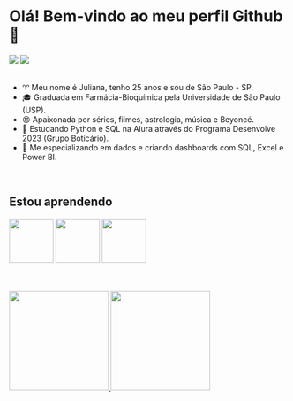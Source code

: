 # Olá! Bem-vindo ao meu perfil Github 👋

<div>
<a href="https://www.linkedin.com/in/juliana-rodrigues-da-conceicao/" target="_blank"><img src="https://img.shields.io/badge/-LinkedIn-%230077B5?style=for-the-badge&logo=linkedin&logoColor=white" target="_blank"></a> 
<a href = "mailto:juliana.rodrigues.conceicao@alumni.usp.br"><img src="https://img.shields.io/badge/Gmail-D14836?style=for-the-badge&logo=gmail&logoColor=white" target="_blank"></a>
</div>

<br/>

- ♈ Meu nome é Juliana, tenho 25 anos e sou de São Paulo - SP.
- 🎓 Graduada em Farmácia-Bioquímica pela Universidade de São Paulo (USP).
- 😍 Apaixonada por séries, filmes, astrologia, música e Beyoncé. 
- 🌱 Estudando Python e SQL na Alura através do Programa Desenvolve 2023 (Grupo Boticário).
- 🧠 Me especializando em dados e criando dashboards com SQL, Excel e Power BI.

</br>

## Estou aprendendo

<img src="https://cdn.jsdelivr.net/gh/devicons/devicon/icons/python/python-original.svg" width="80" height="80"/> <img src="https://cdn.jsdelivr.net/gh/devicons/devicon/icons/mysql/mysql-plain-wordmark.svg" width="80" height="80"/> <img src="https://cdn.jsdelivr.net/gh/devicons/devicon/icons/postgresql/postgresql-original-wordmark.svg" width="80" height="80"/>
          
          

<br/>
<br/>

<div>
	<a href="https://github.com/jurodriguesc">
	  <img height="180em" src="https://github-readme-stats.vercel.app/api?username=julianarodriguesc&count_private=true&show_icons=true&theme=dracula" />
	</a>
	<a href="https://github.com/jurodriguesc">
	  <img height="180em" src="https://github-readme-stats.vercel.app/api/top-langs/?username=jurodriguesc&theme=dracula&layout=compact" />
	</a>

</div>

</br>
            
          
